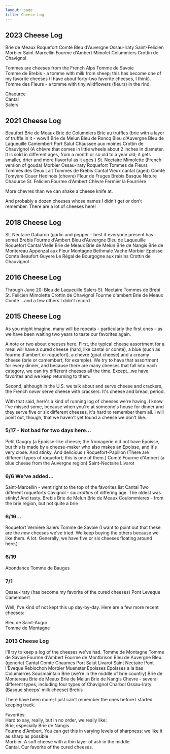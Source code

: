 ```yaml
---
layout: page
title: Cheese Log
---
```

  <h2>2023 Cheese Log</h2>
  Brie de Meaux  
  Roquefort  
  Comté  
  Bleu d'Auvergne    
  Ossau-Iraty  
  Saint-Felicien   
  Morbier  
  Saint-Marcellin  
  Fourme d'Ambert  
  Mimolet  
  Colummiers  
  Crottin de Chavignol  
  
  Tommes are cheeses from the French Alps
  Tomme de Savoie  
  Tomme de Brebis - a tomme with milk from sheep; this has become one of my favorite cheeses (I have about forty-two favorite cheeses, I think).  
  Tomme des Fleurs - a tomme with tiny wildflowers (fleurs) in the rind.
    
  Chaource  
  Cantal  
  Salers  


  <h2>2021 Cheese Log</h2>  
Beaufort  
Brie de Meaux  
Brie de Columniers  
Brie au truffles (brie with a layer of truffle in it - wow!)  
Brie de Melun  
Bleu de Roncq  
Bleu d'Auvergne  
Bleu de Laqueuille  
Camembert  
Port Salut  
Chaussee aux moines  
Crottin de Chauvignol (A chèvre that comes in little wheels about 2 inches in diameter. It is sold in different ages, from a month or so old to a year old; it gets smaller, drier and more flavorful as it ages.)  
St. Nectaire  
Mimolette (French version of gouda)  
Morbier  
Ossau-Iraty  
Roquefort  
Tommes de Fleurs  
Tommes des Deux Lait  
Tommes de Brebis  
Cantal  
Vieux cantal (aged)  
Comté  
Tomyère  
Couer Hedinois (chevre)  
Fleur de Fruges  
Brebis Basque Nature  
Chaource  
St. Felicien  
Fourme d'Ambert  
Chèvre Fermier la Fourrière  

More chevres than we can shake a cheese knife at.

And probably a dozen cheeses whose names I didn't get or don't remember. There are a lot of cheeses here!   

<h2>2018 Cheese Log</h2>  
St. Nectaire  
Gabaron (garlic and pepper - best if everyone present has some)  
Brebis  
Fourme d'Ambert  
Bleu d'Auvergne  
Bleu de Laqueuille  
Roquefort  
Cantal Vielle  
Brie de Meaux  
Brie de Melun  
Brie de  Nangis  
Brie de Montereau  
Appenzal aux Fleur  
Montagne Bethmale Vache  
Morbier  
Epoisse  
Comté  
Beaufort  
Guyere  
Le Régal de Bourgogne aux raisins  
Crottin de Chauvignol  
<h2>2016 Cheese Log</h2>  
Through June 20:  
Bleu de Laqueuille  
Salers  
St. Nectaire  
Tommes de Brebi  
St. Felicien  
Mimolette  
Crottin de Chavignol  
Fourme d'ambert  
Brie de Meaux  
Comté  
...and a few others I didn't record  
<h2>2015 Cheese Log</h2>  
As you might imagine, many will be repeats - particularly the first ones - as we have been waiting two years to taste our favorites again.  

A note or two about cheeses here. First, the typical cheese assortment for a meal will have a cured cheese (hard, like cantal or comté), a blue (such as fourme d'ambert or roquefort), a chevre (goat cheese) and a creamy cheese (brie or camembert, for example). We try to have that assortment for every dinner, and because there are many cheeses that fall into each category, we can try different cheeses all the time. Except...we have favorites and we keep returning to them.

Second, although in the U.S. we talk about and serve cheese and crackers, the French <em>never</em> serve cheese with crackers. It's cheese and bread, period.

With that said, here's a kind of running log of cheeses we're having. I know I've missed some, because when you're at someone's house for dinner and they serve five or six different cheeses, it's hard to remember them all. I will point out, though, that we haven't yet found a cheese we don't like.  

<h3>5/17 - Not bad for two days here...</h3>  
Petit Gaugry (a Epoisse-like cheese; the fromagerie did not have Epoisse, but this is made by a cheese-maker who also makes an Epoisse, and it's very close. And stinky. And delicious.)  
Roquefort-Papillon (There are different types of roquefort; this is one of them.)  
Comté  
Fourme d'Ambert (a blue cheese from the Auvergne region)  
Saint-Nectaire  
Livarot  

<h3>6/6 We've added...</h3>   
Saint-Marcellin - went right to the top of the favorites list  
Cantal  
Two different roqueforts  
Cavignol - six <em>crottins</em> of differing age. The oldest was stinky! And tasty.  
Brebis  
Brie de Melun  
Brie de Meaux  
Coulommieres - from the brie region, but not quite a brie  

<h3>6/16...</h3>  
Roquefort Verniere  
Salers  
Tomme de Savoie  
(I want to point out that these are the <em>new</em> cheeses we've tried. We keep buying the others because we like them. A lot. Generally, we have five or six cheeses floating around here.)

<h3>6/19</h3>  
Abondance  
Tomme de Bauges  

<h3>7/1</h3>  
Ossau-Iraty (has become my favorite of the cured cheeses)  
Pont Leveque  
Camembert  

Well, I've kind of not kept this up day-by-day. Here are a few more recent cheeses:  

Bleu de Saint-Augur  
Tomme de Montagne  

<h3>2013 Cheese Log</h3>    
I'll try to keep a log of the cheeses we've had.  
Tomme de Montagne  
Tomme de Savoie  
Fourme d'Ambert  
Fourme de Montbrison  
Bleu de Auvergne  
Bleu (generic)  
Cantal  
Comte  
Chaumes  
Port Salut  
Livarot  
Saint Nectaire  
Pont l'Eveque  
Reblochon  
Morbier  
Muenster  
Epoisses  
Epoisses a la bas  
Columierres  
Sousmaintain  
Brie (we're in the middle of brie country)  
Brie de Montereau  
Brie de Meaux  
Brie de Melun  
Brie de Nangis  
Chevre - several different types, including four types of Chavignol  
Charbol  
Ossau-Iraty (Basque sheeps' milk cheese)  
Brebís

There have been more; I just can't remember the ones before I started keeping track.

Favorites:  
Hard to say, really, but in no order, we really like:  
Brie, especially Brie de Nangis  
Fourme d'Ambert. You can get this in varying levels of sharpness; we like it as sharp as possible  
Morbier. A soft cheese with a thin layer of ash in the middle.  
Cantal. Our favorite of the cured cheeses.  
